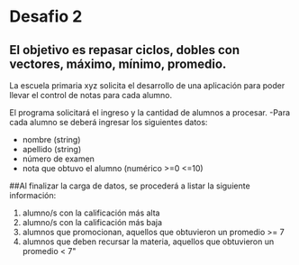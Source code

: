 # Desafio 2

## El objetivo es repasar ciclos, dobles con vectores, máximo, mínimo, promedio.

La escuela primaria xyz solicita el desarrollo de una aplicación para poder llevar el
control de notas para cada alumno.

El programa solicitará el ingreso y la cantidad de alumnos a procesar.
-Para cada alumno se deberá ingresar los siguientes datos:

- nombre (string)
- apellido (string)
- número de examen
- nota que obtuvo el alumno (numérico >=0 <=10)
  
##Al finalizar la carga de datos, se procederá a listar la siguiente información:

1. alumno/s con la calificación más alta
2. alumno/s con la calificación más baja
3. alumnos que promocionan, aquellos que obtuvieron un promedio >= 7
4. alumnos que deben recursar la materia, aquellos que obtuvieron un
promedio < 7"

